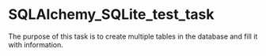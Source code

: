# SQLAlchemy_SQLite_test_task
The purpose of this task is to create multiple tables in the database and fill 
it with information.